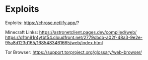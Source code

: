 # Exploits
Exploits:
https://chrose.netlify.app/?
 
Minecraft Links: https://astronetclient.pages.dev/compiled/web/  https://d1tm91r4ytbt54.cloudfront.net/2779cbcb-a02f-48a3-9e2e-95a8d123d165/1685483461665/web/index.html

Tor Browser: https://support.torproject.org/glossary/web-browser/
